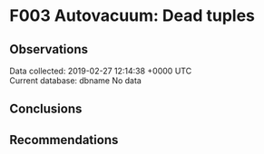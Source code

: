# F003 Autovacuum: Dead tuples #

## Observations ##
Data collected: 2019-02-27 12:14:38 +0000 UTC  
Current database: dbname
No data


## Conclusions ##


## Recommendations ##

